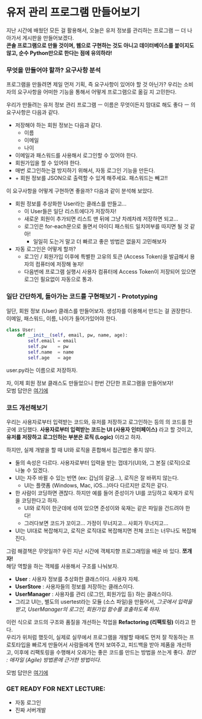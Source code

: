# 유저 관리 프로그램 만들어보기
지난 시간에 배웠던 모든 걸 활용해서, 오늘은 유저 정보를 관리하는 프로그램 ㅡ 더 나아가서 게시판을 만들어보겠다.  
**콘솔 프로그램으로 만들 것이며, 웹으로 구현하는 것도 아니고 데이터베이스를 붙이지도 않고, 순수 Python만으로 한다는 점에 유의하라!**


### 무엇을 만들어야 할까? 요구사항 분석
프로그램을 만들려면 제일 먼저 기획, 즉 요구사항이 있어야 할 것 아닌가? 우리는 소비자의 요구사항을 어떠한 기능을 통해서 어떻게 프로그램으로 옮길 지 고민한다.

우리가 만들려는 유저 정보 관리 프로그램 ㅡ 이름은 무엇이든지 맘대로 해도 좋다 ㅡ 의 요구사항은 다음과 같다.

- 저장해야 하는 회원 정보는 다음과 같다.
  - 이름
  - 이메일
  - 나이
- 이메일과 패스워드를 사용해서 로그인할 수 있어야 한다.
- 회원가입을 할 수 있어야 한다.
- 매번 로그인하는걸 방지하기 위해서, 자동 로그인 기능을 만든다.
- \+ 회원 정보를 JSON으로 출력할 수 있게 해주세요. 패스워드는 빼고!!


이 요구사항을 어떻게 구현하면 좋을까? 다음과 같이 분석해 보았다.

- 회원 정보를 추상화한 User라는 클래스를 만들고...
  - 이 User들은 일단 리스트에다가 저장하자!
  - 새로운 회원이 추가되면 리스트 맨 뒤에 그냥 차례차례 저장하면 되고...
  - 로그인은 for-each문으로 돌면서 아이디 패스워드 일치여부를 따지면 될 것 같아!
      - 일일히 도는거 말고 더 빠르고 좋은 방법은 없을지 고민해보자
- 자동 로그인은 어떻게 할까?  
  - 로그인 / 회원가입 이후에 특별한 고유의 토큰 (Access Token)을 발급해서 용자의 컴퓨터에 저장해 놓자!
  - 다음번에 프로그램 실행시 사용자 컴퓨터에 Access Token이 저장되어 있으면 로그인 필요없이 자동으로 통과.


### 일단 간단하게, 돌아가는 코드를 구현해보기 - Prototyping

일단, 회원 정보 (User) 클래스를 만들어보자. 생성자를 이용해서 만드는 걸 권장한다. 이메일, 패스워드, 이름, 나이가 들어가있어야 한다.

```python
class User:
    def __init__(self, email, pw, name, age):
        self.email = email
        self.pw    = pw
        self.name  = name
        self.age   = age
```

user.py라는 이름으로 저장하자.

자, 이제 회원 정보 클래스도 만들었으니 한번 간단한 프로그램을 만들어보자!  
모범 답안은 [여기에](https://github.com/retail3210/python-server-for-aperture/tree/master/Lecture%203/Prototype)


### 코드 개선해보기
우리는 사용자로부터 입력받는 코드와, 유저를 저장하고 로그인하는 등의 의 코드를 한 곳에 코딩했다. **사용자로부터 입력받는 코드는 UI (사용자 인터페이스)** 라고 할 것이고, **유저를 저장하고 로그인하는 부분은 로직 (Logic)** 이라고 하자.

하지만, 실제 개발을 할 때 UI와 로직을 혼합해서 접근법은 좋지 않다.

- 둘의 속성은 다르다. 사용자로부터 입력을 받는 껍데기(UI)와, 그 본질 (로직)으로 나눌 수 있겠다.
- UI는 자주 바뀔 수 있는 반면 (ex: 갑님의 갈굼...), 로직은 잘 바뀌지 않는다.
  - UI는 플랫폼 (Windows, Mac, iOS...)마다 다르지만 로직은 같다.
- 한 사람이 코딩하면 괜찮다. 하지만 예를 들어 준성이가 UI를 코딩하고 욱재가 로직을 코딩한다고 하자.
  - UI와 로직이 한군데에 섞여 있으면 준성이와 욱재는 같은 파일을 건드려야 한다!
  - 그러다보면 코드가 꼬이고... 가정이 무너지고... 사회가 무너지고...
- UI는 UI대로 복잡해지고, 로직은 로직대로 복잡해지면 전체 코드는 너무나도 복잡해진다.

그럼 해결책은 무엇일까? 우린 지난 시간에 객체지향 프로그래밍을 배운 바 있다. **쪼개자!**  
해당 역할을 하는 객체를 사용해서 구조를 나눠보자.

- **User** : 사용자 정보를 추상화한 클래스이다. 사용자 자체.
- **UserStore** : 사용자들의 정보를 저장하는 클래스이다.
- **UserManager** : 사용자를 관리 (로그인, 회원가입 등) 하는 클래스이다.
- 그리고 UI는, 별도의 usertest라는 모듈 (소스 파일)을 만들어서, *그곳에서 입력을 받고, UserManager의 로그인, 회원가입 함수를 호출하도록 하자.*

이런 식으로 코드의 구조와 품질을 개선하는 작업을 **Refactoring (리팩토링)** 이라고 한다.  
우리가 위처럼 했듯이, 실제로 실무에서 프로그램을 개발할 때에도 먼저 잘 작동하는 프로토타입을 빠르게 만들어서 사람들에게 먼저 보여주고, 피드백을 받아 제품을 개선하고, 이후에 리팩토링을 수행해서 오래가는 좋은 코드를 만드는 방법을 쓰는게 좋다. *첨언 : 애자일 (Agile) 방법론에 근거한 방법이다.*

모범 답안은 [여기에](https://github.com/retail3210/python-server-for-aperture/tree/master/Lecture%203/Refactored)


### GET READY FOR NEXT LECTURE:

- 자동 로그인
- 진짜 서버개발
